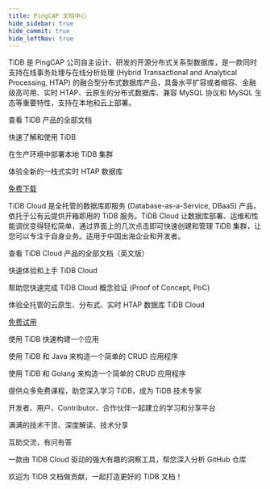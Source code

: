 ```yaml
---
title: PingCAP 文档中心
hide_sidebar: true
hide_commit: true
hide_leftNav: true
---
```


<DocHomeContainer title="PingCAP 文档中心" subTitle="欢迎来到 PingCAP 文档中心！我们为您提供了丰富的操作指南和详实的参考资料，助您轻松上手 TiDB 产品，顺利完成数据迁移和基于数据库的应用开发等操作。">

<DocHomeSection label="TiDB" anchor="tidb" id="tidb">

TiDB 是 PingCAP 公司自主设计、研发的开源分布式关系型数据库，是一款同时支持在线事务处理与在线分析处理 (Hybrid Transactional and Analytical Processing, HTAP) 的融合型分布式数据库产品，具备水平扩容或者缩容、金融级高可用、实时 HTAP、云原生的分布式数据库、兼容 MySQL 协议和 MySQL 生态等重要特性，支持在本地和云上部署。

<DocHomeCardContainer>

<DocHomeCard href="/zh/tidb/stable" icon="doc1" label="TiDB 文档">

查看 TiDB 产品的全部文档

</DocHomeCard>

<DocHomeCard href="/zh/tidb/stable/quick-start-with-tidb" icon="doc5" label="快速上手 TiDB">

快速了解和使用 TiDB

</DocHomeCard>

<DocHomeCard href="/zh/tidb/stable/production-deployment-using-tiup" icon="cloud7" label="部署本地 TiDB 集群">

在生产环境中部署本地 TiDB 集群

</DocHomeCard>

</DocHomeCardContainer>

体验全新的一栈式实时 HTAP 数据库

<a href="https://pingcap.com/zh/product-community" class="button" target="_blank" referrerpolicy="no-referrer-when-downgrade">免费下载</a>

</DocHomeSection>

<DocHomeSection label="TiDB Cloud" anchor="tidb-cloud" id="tidb-cloud">

TiDB Cloud 是全托管的数据库即服务 (Database-as-a-Service, DBaaS) 产品，依托于公有云提供开箱即用的 TiDB 服务。TiDB Cloud 让数据库部署、运维和性能调优变得轻松简单，通过界面上的几次点击即可快速创建和管理 TiDB 集群，让您可以专注于自身业务。适用于中国出海企业和开发者。

<DocHomeCardContainer>

<DocHomeCard href="https://docs.pingcap.com/tidbcloud" icon="doc2" label="TiDB Cloud 文档">

查看 TiDB Cloud 产品的全部文档（英文版）

</DocHomeCard>

<DocHomeCard href="https://docs.pingcap.com/tidbcloud/tidb-cloud-quickstart" icon="cloud5" label="TiDB Cloud 快速上手">

快速体验和上手 TiDB Cloud

</DocHomeCard>

<DocHomeCard href="https://docs.pingcap.com/tidbcloud/tidb-cloud-poc" icon="cloud3" label="TiDB Cloud PoC">

帮助您快速完成 TiDB Cloud 概念验证 (Proof of Concept, PoC)

</DocHomeCard>

</DocHomeCardContainer>

体验全托管的云原生、分布式、实时 HTAP 数据库 TiDB Cloud

<a href="https://tidbcloud.com/free-trial" class="button" target="_blank" referrerpolicy="no-referrer-when-downgrade">免费试用</a>

</DocHomeSection>

<DocHomeSection label="开发者" anchor="developers" id="developers">

<DocHomeCardContainer>

<DocHomeCard href="https://docs.pingcap.com/zh/tidb/stable/dev-guide-overview" icon="doc8" label="开发者手册">

使用 TiDB 快速构建一个应用

</DocHomeCard>

<DocHomeCard href="https://docs.pingcap.com/zh/tidb/stable/dev-guide-sample-application-java-jdbc" icon="java" label="Java">

使用 TiDB 和 Java 来构造一个简单的 CRUD 应用程序

</DocHomeCard>

<DocHomeCard href="https://docs.pingcap.com/zh/tidb/stable/dev-guide-sample-application-golang-sql-driver" icon="go" label="Golang">

使用 TiDB 和 Golang 来构造一个简单的 CRUD 应用程序

</DocHomeCard>

</DocHomeCardContainer>

</DocHomeSection>

<DocHomeSection label="更多资源" anchor="resources" id="resources">

<DocHomeCardContainer>

<DocHomeCard href="https://pingcap.com/zh/education" icon="cloud1" label="PingCAP Education">

提供众多免费课程，助您深入学习 TiDB，成为 TiDB 技术专家

</DocHomeCard>

<DocHomeCard href="https://tidb.net" icon="doc9" label="TiDB 社区">

开发者、用户、Contributor、合作伙伴一起建立的学习和分享平台

</DocHomeCard>

<DocHomeCard href="https://pingcap.com/zh/blog" icon="doc10" label="TiDB 博客">

满满的技术干货、深度解读、技术分享

</DocHomeCard>

<DocHomeCard href="https://asktug.com" icon="asktug" label="Ask TiDB User Group">

互助交流，有问有答

</DocHomeCard>

<DocHomeCard href="https://ossinsight.io" icon="ossinsight" label="OSS Insight">

一款由 TiDB Cloud 驱动的强大有趣的洞察工具，帮您深入分析 GitHub 仓库

</DocHomeCard>

<DocHomeCard href="https://github.com/pingcap/docs-cn/blob/master/CONTRIBUTING.md" icon="contributor" label="贡献内容">

欢迎为 TiDB 文档做贡献，一起打造更好的 TiDB 文档！

</DocHomeCard>

</DocHomeCardContainer>

</DocHomeSection>

</DocHomeContainer>
